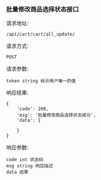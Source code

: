 ### 批量修改商品选择状态接口

请求地址:
        
    /api/cart/cart/all_update/
    
请求方式:

    POST
    
请求参数:

    token string 标示用户唯一的值
    
响应结果:

    {
        'code': 200,
        'msg': '批量修改商品选择状态成功',
        'data': {
        
        }
    }
    
响应参数:

    code int 状态码
    msg string 响应描述
    data 结果
    
